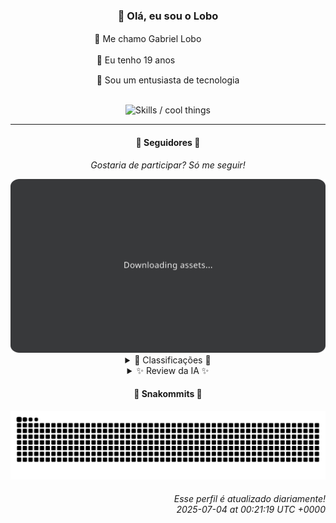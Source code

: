 <div align="center">
  <h3>👋 Olá, eu sou o Lobo</h3>
  
  <p>🐺 Me chamo Gabriel Loboㅤㅤㅤㅤㅤ</p>
  <p>🧔 Eu tenho 19 anosㅤㅤㅤㅤㅤㅤㅤㅤ</p>
  <p>🧠 Sou um entusiasta de tecnologia</p>

  <br/>

  <img width="600" alt="Skills / cool things" src="https://skills-icons.vercel.app/api/icons?i=python,md,html,css,js,github,git,vscode,linux,node,ts,sass,react,vite,vercel,lottie,ionic,capacitor,zustand,framer,firebase,arduino,godot,tailwind,shadcnui,lucide,zorinos,pnpm,reactnative&perline=14" />
</div>

<hr />

<div align="center">
    <h4>👤 Seguidores 👤</h4>
    <p><i>Gostaria de participar? Só me seguir!</i></p>
    <img width="600" src=".github/assets/cards/top3.svg" alt="Top 3 followers contributors (monthly)" />
    <details>
    <summary>🏅 Classificações 🏅</summary>
    <br/>
    <table>
        <thead>
            <tr align="center">
                <th>Posição</th>
                <th>Seguidor</th>
                <th>Contribuições</th>
            </tr>
        </thead>
        <tbody>
            <tr align="center">
                <td>1°</td>
                <td><a href="https://github.com/danko-nobre">Danilo Nobre</a></td>
                <td>41 ctr.</td>
            </tr>
            <tr align="center">
                <td>2°</td>
                <td><a href="https://github.com/wTechnoo">Cézar</a></td>
                <td>32 ctr.</td>
            </tr>
            <tr align="center">
                <td>3°</td>
                <td><a href="https://github.com/felipegueller">Felipe Gueller</a></td>
                <td>15 ctr.</td>
            </tr>
            <tr align="center">
                <td>4°</td>
                <td><a href="https://github.com/LuidiPiresHub">Luídi Pires</a></td>
                <td>14 ctr.</td>
            </tr>
            <tr align="center">
                <td>5°</td>
                <td><a href="https://github.com/TopTrenDev">TopTrenDev</a></td>
                <td>13 ctr.</td>
            </tr>
            <tr align="center">
                <td>6°</td>
                <td><a href="https://github.com/jeanfbrito">Jean Brito</a></td>
                <td>9 ctr.</td>
            </tr>
            <tr align="center">
                <td>7°</td>
                <td><a href="https://github.com/EvertonMJunior">Everton Marcelino Jr.</a></td>
                <td>8 ctr.</td>
            </tr>
            <tr align="center">
                <td>8°</td>
                <td><a href="https://github.com/Felipe-Takayuki">Felipe</a></td>
                <td>6 ctr.</td>
            </tr>
            <tr align="center">
                <td>9°</td>
                <td><a href="https://github.com/RafaZeero">Rafael Lima de Morais</a></td>
                <td>4 ctr.</td>
            </tr>
            <tr align="center">
                <td>10°</td>
                <td><a href="https://github.com/CorvoCS08">Corvo</a></td>
                <td>3 ctr.</td>
            </tr>
        </tbody>
    </table>
    </details>
    <details>
    <summary>✨ Review da IA ✨</summary>
    <br/>
    <div align="justify"><p><b>Danilo Nobre</b>, parabéns pelo primeiro lugar! Mas vamos ser sinceros, um dos seus "projetos recentes" é um <i>fork</i> de 2020.  E o que dizer do seu perfil no GitHub, criado em fevereiro de 2024 e sem linguagem definida?  Espero que esteja usando toda essa sua experiência em "web & game experiences" para criar algo mais original, porque até agora, só vi mais do mesmo.</p>
<p><b>Cézar</b>, .NET Developer, hein? Que currículo!  Mas cadê o código?  Sua lista de atividades recentes está mais vazia que promessa de político.  Com 32 contribuições, esperava ver pelo menos um "Olá Mundo" em .NET.  Não me diga que você é daqueles que só sabe reclamar do código alheio e não faz nada de útil?</p>
<p><b>Felipe Gueller</b>, "Bacharel em Sistemas de Informações"... e especialista em componentes HTML diversos?  Seu repositório de componentes HTML tem a impressionante marca de zero estrelas.  E o repositório de aprendizado de HTML, CSS e JavaScript do curso do ORIGAMID?  Ainda bem que você está aprendendo, porque pelo visto, ainda precisa de muita prática.</p>
<p><b>Luídi Pires</b>, Front-End, Back-End, Full Stack...  E nenhum projeto com mais de zero estrelas?  Seu portfólio precisa urgentemente de um <i>upgrade</i>, porque "Pixels-Art" e "E-CommerceX" não impressionam nem a sua avó.  Ainda bem que você se considera Full Stack, porque vai precisar de todas as suas habilidades para dar um jeito nisso.</p>
<p><b>TopTrenDev</b>, especialista em Blockchain, Solana, Bitcoin, Ethereum, Smart contracts, dApps, DeFi & NFTs... Ufa!  Com tantas especialidades, imaginei que seus projetos seriam revolucionários.  Mas o que vejo é um bot para simular volume de <i>trading</i> e um <i>meme AI agent</i>.  Será que você não está se perdendo em meio a tantas tecnologias da moda?</p>
<p><b>Jean Brito</b>, contribuições no Rocket.Chat, que legal! Mas vamos falar do seu <i>fork</i> de um Dockerfile de 2024. Sério mesmo? Você contribui para um projeto enorme e se orgulha de um <i>fork</i> de um Dockerfile?  Com certeza você pode fazer melhor, Jean.  Mostre que você não é só mais um número no <i>commit history</i>.</p>
<p><b>Everton Marcelino Jr.</b>, "passionate about technology", que clichê!  Contribuições no TypeORM e no Flutter Client SDK para LiveKit, até que impressiona.  Mas vamos ser honestos, o que você realmente fez nesses projetos?  Corrigiu um <i>typo</i>?  Adicionou um ponto e vírgula que faltava?  Mostre que você é mais do que um "apaixonado", mostre que você realmente entende do assunto.</p>
<p><b>Felipe</b>, um repositório chamado "Felipe-Takayuki" com descrição "REPOSITÓRIO"... Que original!  E o projeto Adamas?  Parece promissor, mas as últimas atualizações são de novembro de 2024.  Já desistiu da ideia?  Não deixe seus projetos morrerem na praia, Felipe.  Mostre que você tem a persistência de um diamante (Adamas, sacou?).</p>
<p><b>Rafael Lima de Morais</b>, Software Engineer, Go, Typescript, Rust, Vim...  Seu currículo parece uma salada de tecnologias.  Mas o que realmente me chamou a atenção foi o repositório "desires", um CLI para gerenciar <i>wishlists</i>.  Sério?  Com tantas habilidades, você está usando seu tempo para criar um gerenciador de listas de desejos?  Espero que pelo menos ele funcione bem.</p>
<p><b>Corvo</b>, "Estou em fase de aprendizado, então não espere muito por hora 👍".  Com apenas 3 contribuições, você está certo, não espero muito mesmo.  Mas não se acomode nessa "fase de aprendizado" para sempre.  Mostre que você tem potencial para mais, ou vai virar um eterno aprendiz.</p>
<p><b>Eduardo Bezerra</b>, "Tamo na roça..."  Com duas contribuições, você parece estar mais perdido que boi em dia de mudança.  Um website pessoal, um bot para Discord...  Nada muito impressionante.  Saia da roça e mostre que você pode fazer algo mais do que um simples "Olá Mundo" em JavaScript.</p>
</div>
    </details>
</div>

<div align="center">
  <h4>🐍 Snakommits 🐍</h4>
    <picture>
      <source media="(prefers-color-scheme: dark)" srcset="https://raw.githubusercontent.com/Lobooooooo14/Lobooooooo14/snake-output/snake-dark.svg">
      <source media="(prefers-color-scheme: light)" srcset="https://raw.githubusercontent.com/Lobooooooo14/Lobooooooo14/snake-output/snake-light.svg">
      <img alt="github contribution grid snake animation" src="https://raw.githubusercontent.com/Lobooooooo14/Lobooooooo14/snake-output/snake-light.svg">
    </picture>
</div>

<h6 align="right">
  Esse perfil é atualizado diariamente!<br/> <i>2025-07-04 at 00:21:19 UTC +0000</i>
<h6>